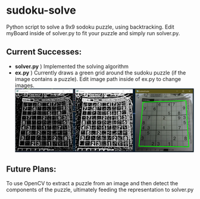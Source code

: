 # sudoku-solve
Python script to solve a 9x9 sodoku puzzle, using backtracking. Edit myBoard inside of solver.py to fit your puzzle and simply run solver.py.


## Current Successes:
* <b>solver.py</b> ) Implemented the solving algorithm
* <b>ex.py</b> ) Currently draws a green grid around the sudoku puzzle (if the image contains a puzzle). Edit image path inside of ex.py to change images.
![ex.py](/example.png)
## Future Plans:
To use OpenCV to extract a puzzle from an image and then detect the components of the puzzle, ultimately feeding the representation to solver.py

